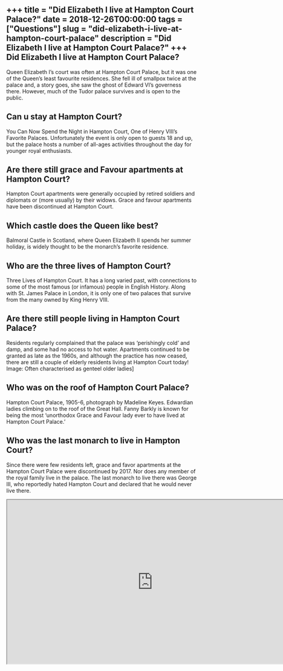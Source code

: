 +++
title = "Did Elizabeth I live at Hampton Court Palace?"
date = 2018-12-26T00:00:00
tags = ["Questions"]
slug = "did-elizabeth-i-live-at-hampton-court-palace"
description = "Did Elizabeth I live at Hampton Court Palace?"
+++
Did Elizabeth I live at Hampton Court Palace?
---------------------------------------------

Queen Elizabeth I’s court was often at Hampton Court Palace, but it was one of the Queen’s least favourite residences. She fell ill of smallpox twice at the palace and, a story goes, she saw the ghost of Edward VI’s governess there. However, much of the Tudor palace survives and is open to the public.

Can u stay at Hampton Court?
----------------------------

You Can Now Spend the Night in Hampton Court, One of Henry VIII’s Favorite Palaces. Unfortunately the event is only open to guests 18 and up, but the palace hosts a number of all-ages activities throughout the day for younger royal enthusiasts.

Are there still grace and Favour apartments at Hampton Court?
-------------------------------------------------------------

Hampton Court apartments were generally occupied by retired soldiers and diplomats or (more usually) by their widows. Grace and favour apartments have been discontinued at Hampton Court.

Which castle does the Queen like best?
--------------------------------------

Balmoral Castle in Scotland, where Queen Elizabeth II spends her summer holiday, is widely thought to be the monarch’s favorite residence.

Who are the three lives of Hampton Court?
-----------------------------------------

Three Lives of Hampton Court. It has a long varied past, with connections to some of the most famous (or infamous) people in English History. Along with St. James Palace in London, it is only one of two palaces that survive from the many owned by King Henry VIII.

Are there still people living in Hampton Court Palace?
------------------------------------------------------

Residents regularly complained that the palace was ‘perishingly cold’ and damp, and some had no access to hot water. Apartments continued to be granted as late as the 1960s, and although the practice has now ceased, there are still a couple of elderly residents living at Hampton Court today! Image: Often characterised as genteel older ladies\]

Who was on the roof of Hampton Court Palace?
--------------------------------------------

Hampton Court Palace, 1905-6, photograph by Madeline Keyes. Edwardian ladies climbing on to the roof of the Great Hall. Fanny Barkly is known for being the most ‘unorthodox Grace and Favour lady ever to have lived at Hampton Court Palace.’

Who was the last monarch to live in Hampton Court?
--------------------------------------------------

Since there were few residents left, grace and favor apartments at the Hampton Court Palace were discontinued by 2017. Nor does any member of the royal family live in the palace. The last monarch to live there was George III, who reportedly hated Hampton Court and declared that he would never live there.

<iframe allow="accelerometer; autoplay; clipboard-write; encrypted-media; gyroscope; picture-in-picture" allowfullscreen="" class="__youtube_prefs__  epyt-is-override  no-lazyload" data-no-lazy="1" data-origheight="433" data-origwidth="770" data-skipgform_ajax_framebjll="" height="433" id="_ytid_16145" loading="lazy" src="https://www.youtube.com/embed/_57K5GoVhcA?enablejsapi=1&autoplay=0&cc_load_policy=0&cc_lang_pref=&iv_load_policy=1&loop=0&modestbranding=0&rel=1&fs=1&playsinline=0&autohide=2&theme=dark&color=red&controls=1&" title="YouTube player" width="770"></iframe>
